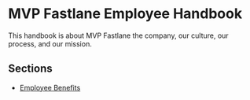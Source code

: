 # MVP Fastlane Employee Handbook
This handbook is about MVP Fastlane the company, our culture, our process, and our mission.

## Sections
* [Employee Benefits](https://github.com/MVPFastlane/employee-benefits.md)
